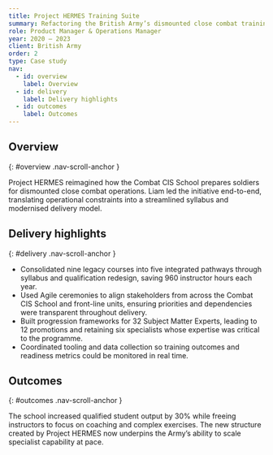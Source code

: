```yaml
---
title: Project HERMES Training Suite
summary: Refactoring the British Army’s dismounted close combat training to increase throughput while maintaining operational readiness.
role: Product Manager & Operations Manager
year: 2020 – 2023
client: British Army
order: 2
type: Case study
nav:
  - id: overview
    label: Overview
  - id: delivery
    label: Delivery highlights
  - id: outcomes
    label: Outcomes
---
```

## Overview
{: #overview .nav-scroll-anchor }

Project HERMES reimagined how the Combat CIS School prepares soldiers for dismounted close combat operations. Liam led the initiative end-to-end, translating operational constraints into a streamlined syllabus and modernised delivery model.

## Delivery highlights
{: #delivery .nav-scroll-anchor }

- Consolidated nine legacy courses into five integrated pathways through syllabus and qualification redesign, saving 960 instructor hours each year.
- Used Agile ceremonies to align stakeholders from across the Combat CIS School and front-line units, ensuring priorities and dependencies were transparent throughout delivery.
- Built progression frameworks for 32 Subject Matter Experts, leading to 12 promotions and retaining six specialists whose expertise was critical to the programme.
- Coordinated tooling and data collection so training outcomes and readiness metrics could be monitored in real time.

## Outcomes
{: #outcomes .nav-scroll-anchor }

The school increased qualified student output by 30% while freeing instructors to focus on coaching and complex exercises. The new structure created by Project HERMES now underpins the Army’s ability to scale specialist capability at pace.
